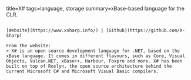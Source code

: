 title=X#
tags=language, storage
summary=xBase-based language for the CLR.
~~~~~~

[Website](https://www.xsharp.info/) | [Github](https://github.com/X-Sharp)

From the website:
> X# is an open source development language for .NET, based on the xBase language. It comes in different flavours, such as Core, Visual Objects, Vulcan.NET, xBase++, Harbour, Foxpro and more. X# has been built on top of Roslyn, the open source architecture behind the current Microsoft C# and Microsoft Visual Basic compilers.

